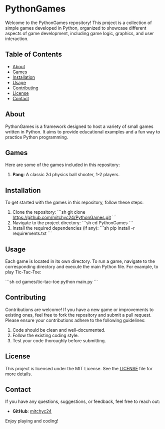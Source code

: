 # PythonGames

Welcome to the PythonGames repository! This project is a collection of simple games developed in Python, organized to showcase different aspects of game development, including game logic, graphics, and user interaction.

## Table of Contents

- [About](#about)
- [Games](#games)
- [Installation](#installation)
- [Usage](#usage)
- [Contributing](#contributing)
- [License](#license)
- [Contact](#contact)

## About

PythonGames is a framework designed to host a variety of small games written in Python. It aims to provide educational examples and a fun way to practice Python programming.

## Games

Here are some of the games included in this repository:

1. **Pang**: A classic 2d physics ball shooter, 1-2 players.

## Installation

To get started with the games in this repository, follow these steps:

1. Clone the repository:
   \`\`\`sh
   git clone https://github.com/mitchyc24/PythonGames.git
   \`\`\`
2. Navigate to the project directory:
   \`\`\`sh
   cd PythonGames
   \`\`\`
3. Install the required dependencies (if any):
   \`\`\`sh
   pip install -r requirements.txt
   \`\`\`

## Usage

Each game is located in its own directory. To run a game, navigate to the corresponding directory and execute the main Python file. For example, to play Tic-Tac-Toe:

\`\`\`sh
cd games/tic-tac-toe
python main.py
\`\`\`

## Contributing

Contributions are welcome! If you have a new game or improvements to existing ones, feel free to fork the repository and submit a pull request. Please ensure your contributions adhere to the following guidelines:

1. Code should be clean and well-documented.
2. Follow the existing coding style.
3. Test your code thoroughly before submitting.

## License

This project is licensed under the MIT License. See the [LICENSE](LICENSE) file for more details.

## Contact

If you have any questions, suggestions, or feedback, feel free to reach out:

- **GitHub**: [mitchyc24](https://github.com/mitchyc24)

Enjoy playing and coding!